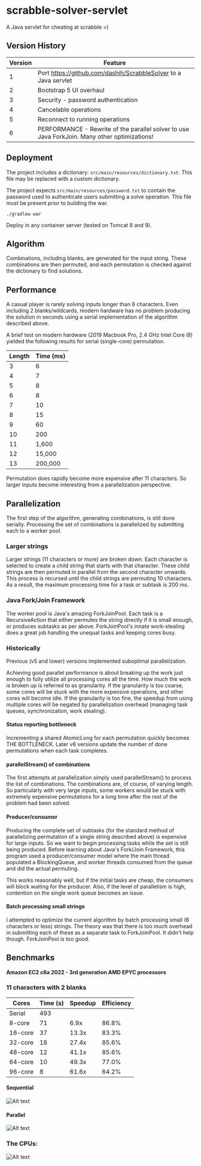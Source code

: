 # scrabble-solver-servlet
A Java servlet for cheating at scrabble =)

## Version History
| Version | Feature |
| ------- | ------- |
| 1       | Port https://github.com/dashih/ScrabbleSolver to a Java servlet |
| 2       | Bootstrap 5 UI overhaul |
| 3       | Security - password authentication |
| 4       | Cancelable operations |
| 5       | Reconnect to running operations |
| 6       | PERFORMANCE - Rewrite of the parallel solver to use Java ForkJoin. Many other optimizations! |

## Deployment
The project includes a dictionary: `src/main/resources/dictionary.txt`. This file may be replaced with a custom dictionary.

The project expects `src/main/resources/password.txt` to contain the password used to authenticate users submitting a solve operation. This file must be present prior to building the war.

`./gradlew war`

Deploy in any container server (tested on Tomcat 8 and 9).

## Algorithm
Combinations, including blanks, are generated for the input string. These combinations are then permuted, and each permutation is checked against the dictionary to find solutions.

## Performance
A casual player is rarely solving inputs longer than 8 characters. Even including 2 blanks/wildcards, modern hardware has no problem producing the solution in seconds using a serial implementation of the algorithm described above.

A brief test on modern hardware (2019 Macbook Pro, 2.4 GHz Intel Core i9) yielded the following results for serial (single-core) permutation.

| Length | Time (ms) |
| ------ | --------- |
| 3      | 6         |
| 4      | 7         |
| 5      | 8         |
| 6      | 8         |
| 7      | 10        |
| 8      | 15        |
| 9      | 60        |
| 10     | 200       |
| 11     | 1,600     |
| 12     | 15,000    |
| 13     | 200,000   |

Permutation does rapidly become more expensive after 11 characters. So larger inputs become interesting from a parallelization perspective.

## Parallelization
The first step of the algorithm, generating combinations, is still done serially. Processing the set of combinations is parallelized by submitting each to a worker pool.

### Larger strings
Larger strings (11 characters or more) are broken down. Each character is selected to create a child string that starts with that character. These child strings are then permuted in parallel from the second character onwards. This process is recursed until the child strings are permuting 10 characters. As a result, the maximum processing time for a task or subtask is 200 ms.

### Java Fork/Join Framework
The worker pool is Java's amazing ForkJoinPool. Each task is a RecursiveAction that either permutes the string directly if it is small enough, or produces subtasks as per above. ForkJoinPool's innate work-stealing does a great job handling the unequal tasks and keeping cores busy.

### Historically
Previous (v5 and lower) versions implemented suboptimal parallelization.

Achieving good parallel performance is about breaking up the work just enough to fully utilize all processing cores all the time. How much the work is broken up is referred to as granularity. If the granularity is too coarse, some cores will be stuck with the more expensive operations, and other cores will become idle. If the granularity is too fine, the speedup from using multiple cores will be negated by parallelization overhead (managing task queues, synchronization, work stealing).

#### Status reporting bottleneck
Incrementing a shared AtomicLong for each permutation quickly becomes THE BOTTLENECK. Later v6 versions update the number of done permutations when each task completes.

#### parallelStream() of combinations
The first attempts at parallelization simply used parallelStream() to process the list of combinations. The combinations are, of course, of varying length. So particularly with very large inputs, some workers would be stuck with extremely expensive permutations for a long time after the rest of the problem had been solved.

#### Producer/consumer
Producing the complete set of subtasks (for the standard method of parallelizing permutation of a single string described above) is expensive for large inputs. So we want to begin processing tasks while the set is still being produced. Before learning about Java's Fork/Join Framework, this program used a producer/consumer model where the main thread populated a BlockingQueue, and worker threads consumed from the queue and did the actual permuting.

This works reasonably well, but if the initial tasks are cheap, the consumers will block waiting for the producer. Also, if the level of parallelism is high, contention on the single work queue becomes an issue.

#### Batch processing small strings
I attempted to optimize the current algorithm by batch processing small (6 characters or less) strings. The theory was that there is too much overhead in submitting each of these as a separate task to ForkJoinPool. It didn't help though. ForkJoinPool is too good.

## Benchmarks
**Amazon EC2 c6a 2022 - 3rd generation AMD EPYC processors**

### 11 characters with 2 blanks

| Cores    | Time (s) | Speedup | Efficiency |
| -------- | -------- | ------- | ---------- |
| Serial   | 493      |         |            |
| 8-core   | 71       | 6.9x    | 86.8%      |
| 16-core  | 37       | 13.3x   | 83.3%      |
| 32-core  | 18       | 27.4x   | 85.6%      | 
| 48-core  | 12       | 41.1x   | 85.6%      | 
| 64-core  | 10       | 49.3x   | 77.0%      |
| 96-core  | 8        | 61.6x   | 64.2%      | 

#### Sequential
![Alt text](readme-img/11chars-2blanks_sequential.png?raw=true)


#### Parallel
![Alt text](readme-img/11chars-2blanks_96-core.png?raw=true)


### The CPUs:
![Alt text](readme-img/the-cpus.png?raw=true)
